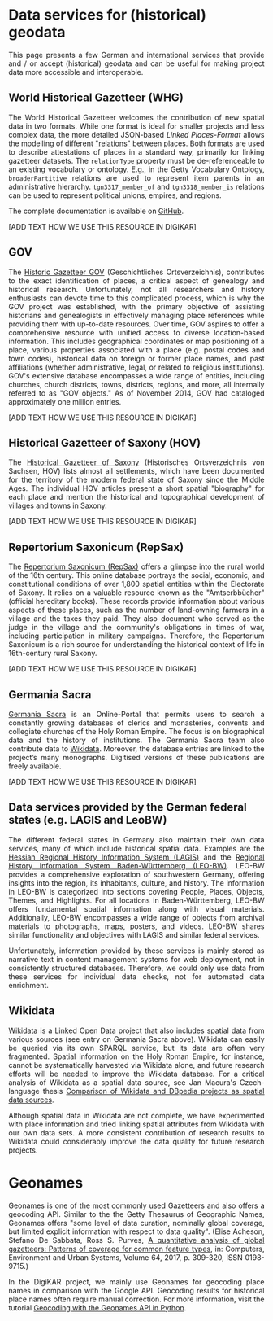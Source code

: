 # Data services for (historical) geodata

<p align="justify">This page presents a few German and international services that provide and / or accept (historical) geodata and can be useful for making project data more accessible and interoperable.

## World Historical Gazetteer (WHG)

<p align="justify">The World Historical Gazetteer welcomes the contribution of new spatial data in two formats. While one format is ideal for smaller projects and less complex data,
the more detailed JSON-based <em>Linked Places-Format</em> allows the modelling of different <a href="﻿https://github.com/LinkedPasts/linked-places-format">"relations"</a>﻿ between places. Both formats are used to describe attestations of places in a standard way, primarily for linking gazetteer datasets. 
The <code>relationType</code> property must be de-referenceable to an existing vocabulary or ontology. E.g., in the Getty Vocabulary Ontology, <code>broaderPartitive</code> relations are used to represent item parents in an administrative hierarchy. <code>tgn3317_member_of</code> and <code>tgn3318_member_is</code> relations can be used to represent political unions, empires, and regions.</p>

<p align="justify">The complete documentation is available on <a href="https://github.com/WorldHistoricalGazetteer/whgazetteer">GitHub</a>.

<p align="justify">[ADD TEXT HOW WE USE THIS RESOURCE IN DIGIKAR]</p>

## GOV

<p align="justify">The <a href="http://www.gov.genealogy.net/search/index">Historic Gazetteer GOV</a> (Geschichtliches Ortsverzeichnis), contributes to the exact identification of places, a critical aspect of genealogy and historical research. Unfortunately, not all researchers and history enthusiasts can devote time to this complicated process, which is why the GOV project was established, with the primary objective of assisting historians and genealogists in effectively managing place references while providing them with up-to-date resources. Over time, GOV aspires to offer a comprehensive resource with unified access to diverse location-based information. This includes geographical coordinates or map positioning of a place, various properties associated with a place (e.g. postal codes and town codes), historical data on foreign or former place names, and past affiliations (whether administrative, legal, or related to religious institutions). GOV's extensive database encompasses a wide range of entities, including churches, church districts, towns, districts, regions, and more, all internally referred to as "GOV objects." As of November 2014, GOV had cataloged approximately one million entries.</p>

<p align="justify">[ADD TEXT HOW WE USE THIS RESOURCE IN DIGIKAR]</p>

## Historical Gazetteer of Saxony (HOV)

<p align="justify">The <a href="https://hov.isgv.de/">Historical Gazetteer of Saxony</a> (Historisches Ortsverzeichnis von Sachsen, HOV) lists almost all settlements, which have been documented for the territory of the modern federal state of Saxony since the Middle Ages. The individual HOV articles present a short spatial "biography" for each place and mention the historical and topographical development of villages and towns in Saxony.</p>

<p align="justify">[ADD TEXT HOW WE USE THIS RESOURCE IN DIGIKAR]</p>

## Repertorium Saxonicum (RepSax)

<p align="justify">The <a href="https://repsax.isgv.de/">Repertorium Saxonicum (RepSax)</a> offers a glimpse into the rural world of the 16th century. This online database portrays the social, economic, and constitutional conditions of over 1,800 spatial entities within the Electorate of Saxony. It relies on a valuable resource known as the "Amtserbbücher" (official hereditary books). These records provide information about various aspects of these places, such as the number of land-owning farmers in a village and the taxes they paid. They also document who served as the judge in the village and the community's obligations in times of war, including participation in military campaigns. Therefore, the Repertorium Saxonicum is a rich source for understanding the historical context of life in 16th-century rural Saxony.</p>

<p align="justify">[ADD TEXT HOW WE USE THIS RESOURCE IN DIGIKAR]</p>

## Germania Sacra

<p align="justify"><a href="http://personendatenbank.germania-sacra.de/">Germania Sacra</a> is an Online-Portal that permits users to search a constantly growing databases of clerics and monasteries, convents and collegiate churches of the Holy Roman Empire. The focus is on biographical data and the history of institutions. The Germania Sacra team also contribute data to <a href="https://www.wikidata.org/wiki/Wikidata:Main_Page">Wikidata</a>. Moreover, the database entries are linked to the project’s many monographs. Digitised versions of these publications are freely available.</p>

<p align="justify">[ADD TEXT HOW WE USE THIS RESOURCE IN DIGIKAR]</p>

## Data services provided by the German federal states (e.g. LAGIS and LeoBW)

<p align="justify">The different federal states in Germany also maintain their own data services, many of which include historical spatial data. Examples are the <a href="https://www.lagis-hessen.de/en">Hessian Regional History Information System (LAGIS)</a> and the <a href="">Regional History Information System Baden-Württemberg (LEO-BW)</a>. LEO-BW provides a comprehensive exploration of southwestern Germany, offering insights into the region, its inhabitants, culture, and history. The information in LEO-BW is categorized into sections covering People, Places, Objects, Themes, and Highlights. For all locations in Baden-Württemberg, LEO-BW offers fundamental spatial information along with visual materials. Additionally, LEO-BW encompasses a wide range of objects from archival materials to photographs, maps, posters, and videos. LEO-BW shares similar functionality and objectives with LAGIS and similar federal services.</p>

<p align="justify">Unfortunately, information provided by these services is mainly stored as narrative text in content management systems for web deployment, not in consistently structured databases. Therefore, we could only use data from these services for individual data checks, not for automated data enrichment.</p>

## Wikidata

<p align="justify"><a href="https://www.wikidata.org/wiki/Wikidata:Main_Page">Wikidata</a> is a Linked Open Data project that also includes spatial data from various sources (see entry on Germania Sacra above). Wikidata can easily be queried via its own SPARQL service, but its data are often very fragmented. Spatial information on the Holy Roman Empire, for instance, cannot be systematically harvested via Wikidata alone, and future research efforts will be needed to improve the Wikidata database. For a critical analysis of Wikidata as a spatial data source, see Jan Macura's Czech-language thesis <a href="https://zenodo.org/records/55381">Comparison of Wikidata and DBpedia projects as spatial data sources</a>.</p>

<p align="justify">Although spatial data in Wikidata are not complete, we have experimented with place information and tried linking spatial attributes from Wikidata with our own data sets. A more consistent contribution of research results to Wikidata could considerably improve the data quality for future research projects.</p>

# Geonames

<p align="justify">Geonames is one of the most commonly used Gazetteers and also offers a geocoding API. Similar to the the Getty Thesaurus of Geographic Names, Geonames offers "some level of data curation, nominally global coverage, but limited explicit information with respect to data quality". (Elise Acheson, Stefano De Sabbata, Ross S. Purves, <a href="https://doi.org/10.1016/j.compenvurbsys.2017.03.007">A quantitative analysis of global gazetteers: Patterns of coverage for common feature types</a>, in: Computers, Environment and Urban Systems, Volume 64, 2017, p. 309-320, ISSN 0198-9715.)</p>

<p align="justify">In the DigiKAR project, we mainly use Geonames for geocoding place names in comparison with the Google API. Geocoding results for historical place names often require manual correction. For more information, visit the tutorial <a href="https://monikabarget.github.io/GeoHumTutorials/Tutorial_geocodingGEONAMES">Geocoding with the Geonames API in Python</a>.</p>
